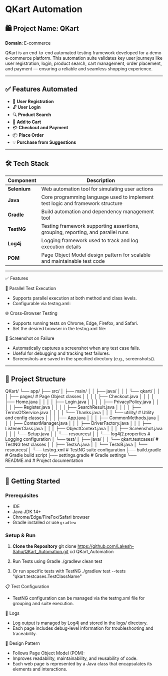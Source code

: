 # QKart Automation

## 🛍️ Project Name: QKart
**Domain**: E-commerce

QKart is an end-to-end automated testing framework developed for a demo e-commerce platform.
This automation suite validates key user journeys like user registration, login, product search,
cart management, order placement, and payment — ensuring a reliable and seamless shopping experience.

---

## ✅ Features Automated

- 🔐 **User Registration**
- 🔓 **User Login**
- 🔍 **Product Search**
- 🛒 **Add to Cart**
- 💳 **Checkout and Payment**
- 📦 **Place Order**
- 💡 **Purchase from Suggestions**

---

## 🛠️ Tech Stack

| **Component** | **Description**                                                                 |
|---------------|---------------------------------------------------------------------------------|
| **Selenium**  | Web automation tool for simulating user actions                                 |
| **Java**      | Core programming language used to implement test logic and framework structure  |
| **Gradle**    | Build automation and dependency management tool                                 |
| **TestNG**    | Testing framework supporting assertions, grouping, reporting, and parallel runs |
| **Log4j**     | Logging framework used to track and log execution details                       |
| **POM**       | Page Object Model design pattern for scalable and maintainable test code        |

---

✅ Features

🔁 Parallel Test Execution
- Supports parallel execution at both method and class levels.
- Configurable via testng.xml:

🌐 Cross-Browser Testing
- Supports running tests on Chrome, Edge, Firefox, and Safari.
- Set the desired browser in the testng.xml file:

📸 Screenshot on Failure
- Automatically captures a screenshot when any test case fails.
- Useful for debugging and tracking test failures.
- Screenshots are saved in the specified directory (e.g., screenshots/).

---

## 📁 Project Structure

QKart/
└── app/
├── src/
│   ├── main/
│   │   ├── java/
│   │   │   └── qkart/
│   │   │       ├── pages/                   # Page Object classes
│   │   │       │   ├── Checkout.java
│   │   │       │   ├── Home.java
│   │   │       │   ├── Login.java
│   │   │       │   ├── PrivacyPolicy.java
│   │   │       │   ├── Register.java
│   │   │       │   ├── SearchResult.java
│   │   │       │   ├── TermsOfService.java
│   │   │       │   └── Thanks.java
│   │   │       └── utility/                 # Utility and config classes
│   │   │           ├── App.java
│   │   │           ├── CommonMethods.java
│   │   │           ├── ContextManager.java
│   │   │           ├── DriverFactory.java
│   │   │           ├── ListenerClass.java
│   │   │           ├── ObjectContext.java
│   │   │           ├── Screenshot.java
│   │   │           └── Setup.java
│   │   └── resources/
│   │       └── log4j2.properties            # Logging configuration
│   └── test/
│       ├── java/
│       │   └── qkart.testcases/             # TestNG test classes
│       │       ├── TestsA.java
│       │       └── TestsB.java
│       └── resources/
│           └── testng.xml                   # TestNG suite configuration
├── build.gradle                             # Gradle build script
├── settings.gradle                          # Gradle settings
└── README.md                                # Project documentation

---

## 🚀 Getting Started

### Prerequisites

- IDE
- Java JDK 14+
- Chrome/Edge/FireFox/Safari browser
- Gradle installed or use `gradlew`

### Setup & Run

1. **Clone the Repository**
   git clone https://github.com/Lakesh-Sahu/QKart_Automation.git
   cd QKart_Automation

2. Run Tests using Gradle
   ./gradlew clean test

3. Or run specific tests with TestNG
   ./gradlew test --tests "qkart.testcases.TestClassName"

📋 Test Configuration
- TestNG configuration can be managed via the testng.xml file for grouping and suite execution.

📝 Logs
- Log output is managed by Log4j and stored in the logs/ directory.
- Each page includes debug-level information for troubleshooting and traceability.

📌 Design Pattern
- Follows Page Object Model (POM):
- Improves readability, maintainability, and reusability of code.
- Each web page is represented by a Java class that encapsulates its elements and interactions.